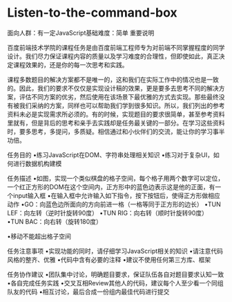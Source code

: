 # Listen-to-the-command-box
面向人群：有一定JavaScript基础难度：简单
重要说明

百度前端技术学院的课程任务是由百度前端工程师专为对前端不同掌握程度的同学设计。我们尽力保证课程内容的质量以及学习难度的合理性，但即使如此，真正决定课程效果的，还是你的每一次思考和实践。

课程多数题目的解决方案都不是唯一的，这和我们在实际工作中的情况也是一致的。因此，我们的要求不仅仅是实现设计稿的效果，更是要多去思考不同的解决方案，评估不同方案的优劣，然后使用在该场景下最优雅的方式去实现。那些最终没有被我们采纳的方案，同样也可以帮助我们学到很多知识。所以，我们列出的参考资料未必是实现需求所必须的。有的时候，实现题目的要求很简单，甚至参考资料里就有，但是背后的思考和亲手去实践却是任务最关键的一部分。在学习这些资料时，要多思考，多提问，多质疑。相信通过和小伙伴们的交流，能让你的学习事半功倍。

任务目的
•练习JavaScript在DOM、字符串处理相关知识
•练习对于复杂UI，如何进行数据机构建模

任务描述
•如图，实现一个类似棋盘的格子空间，每个格子用两个数字可以定位，一个红正方形的DOM在这个空间内，正方形中的蓝色边表示这是他的正面，有一个input输入框
•在输入框中允许输入如下指令，按下按钮后，使得正方形做相应动作 •GO：向蓝色边所面向的方向前进一格（一格等同于正方形的边长）
•TUN LEF：向左转（逆时针旋转90度）
•TUN RIG：向右转（顺时针旋转90度）
•TUN BAC：向右转（旋转180度）

•移动不能超出格子空间

任务注意事项
•实现功能的同时，请仔细学习JavaScript相关的知识
•请注意代码风格的整齐、优雅
•代码中含有必要的注释
•建议不使用任何第三方库、框架

任务协作建议
•团队集中讨论，明确题目要求，保证队伍各自对题目要求认知一致
•各自完成任务实践
•交叉互相Review其他人的代码，建议每个人至少看一个同组队友的代码
•相互讨论，最后合成一份组内最佳代码进行提交
